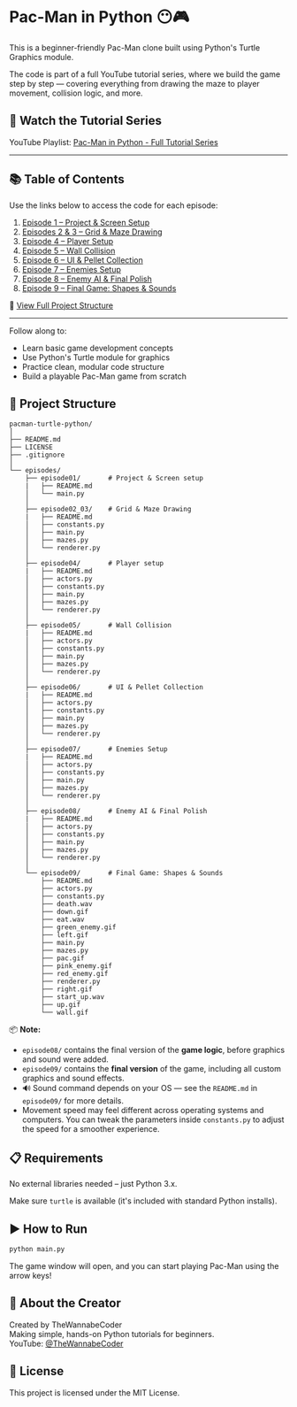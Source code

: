 # Pac-Man in Python 😶🎮

This is a beginner-friendly Pac-Man clone built using Python's Turtle Graphics module.

The code is part of a full YouTube tutorial series, where we build the game step by step — covering everything from drawing the maze to player movement, collision logic, and more.

## 🎥 Watch the Tutorial Series

YouTube Playlist: [Pac-Man in Python - Full Tutorial Series](https://www.youtube.com/playlist?list=PL1XCNNzXQuPPglJxBB2itjcnX3U8g3U0q)

---

## 📚 Table of Contents

Use the links below to access the code for each episode:

1. [Episode 1 – Project & Screen Setup](https://github.com/TheWannabeCoder92/pacman-turtle-python/tree/main/episodes/episode01)
2. [Episodes 2 & 3 – Grid & Maze Drawing](https://github.com/TheWannabeCoder92/pacman-turtle-python/tree/main/episodes/episode02_03)
3. [Episode 4 – Player Setup](https://github.com/TheWannabeCoder92/pacman-turtle-python/tree/main/episodes/episode04)
4. [Episode 5 – Wall Collision](https://github.com/TheWannabeCoder92/pacman-turtle-python/tree/main/episodes/episode05)
5. [Episode 6 – UI & Pellet Collection](https://github.com/TheWannabeCoder92/pacman-turtle-python/tree/main/episodes/episode06)
6. [Episode 7 – Enemies Setup](https://github.com/TheWannabeCoder92/pacman-turtle-python/tree/main/episodes/episode07)
7. [Episode 8 – Enemy AI & Final Polish](https://github.com/TheWannabeCoder92/pacman-turtle-python/tree/main/episodes/episode08)
8. [Episode 9 – Final Game: Shapes & Sounds](https://github.com/TheWannabeCoder92/pacman-turtle-python/tree/main/episodes/episode09)

📂 [View Full Project Structure](#-project-structure)

---

Follow along to:
- Learn basic game development concepts
- Use Python's Turtle module for graphics
- Practice clean, modular code structure
- Build a playable Pac-Man game from scratch

## 📁 Project Structure

```
pacman-turtle-python/
│
├── README.md
├── LICENSE
├── .gitignore
│
└── episodes/
    ├── episode01/       # Project & Screen setup
    |   ├── README.md
    │   └── main.py
    │
    ├── episode02_03/    # Grid & Maze Drawing
    |   ├── README.md
    │   ├── constants.py
    │   ├── main.py
    │   ├── mazes.py
    │   └── renderer.py
    │
    ├── episode04/       # Player setup
    |   ├── README.md
    │   ├── actors.py
    │   ├── constants.py
    │   ├── main.py
    │   ├── mazes.py
    │   └── renderer.py
    │
    ├── episode05/       # Wall Collision
    |   ├── README.md
    │   ├── actors.py
    │   ├── constants.py
    │   ├── main.py
    │   ├── mazes.py
    │   └── renderer.py
    │
    ├── episode06/       # UI & Pellet Collection
    |   ├── README.md
    │   ├── actors.py
    │   ├── constants.py
    │   ├── main.py
    │   ├── mazes.py
    │   └── renderer.py
    │
    ├── episode07/       # Enemies Setup
    |   ├── README.md
    │   ├── actors.py
    │   ├── constants.py
    │   ├── main.py
    │   ├── mazes.py
    │   └── renderer.py
    │
    ├── episode08/       # Enemy AI & Final Polish
    |   ├── README.md
    │   ├── actors.py
    │   ├── constants.py
    │   ├── main.py
    │   ├── mazes.py
    │   └── renderer.py
    │
    └── episode09/       # Final Game: Shapes & Sounds
        ├── README.md
        ├── actors.py
        ├── constants.py
        ├── death.wav
        ├── down.gif
        ├── eat.wav
        ├── green_enemy.gif
        ├── left.gif
        ├── main.py
        ├── mazes.py
        ├── pac.gif
        ├── pink_enemy.gif
        ├── red_enemy.gif
        ├── renderer.py
        ├── right.gif
        ├── start_up.wav
        ├── up.gif
        └── wall.gif
```

📦 **Note:** 
- `episode08/` contains the final version of the **game logic**, before graphics and sound were added.
- `episode09/` contains the **final version** of the game, including all custom graphics and sound effects.  
- 🔊 Sound command depends on your OS — see the `README.md` in `episode09/` for more details.
- Movement speed may feel different across operating systems and computers. You can tweak the parameters inside `constants.py` to adjust the speed for a smoother experience.

## 📋 Requirements

No external libraries needed – just Python 3.x.

Make sure `turtle` is available (it's included with standard Python installs).

## ▶️ How to Run

```bash
python main.py
```

The game window will open, and you can start playing Pac-Man using the arrow keys!

## 📌 About the Creator

Created by TheWannabeCoder  
Making simple, hands-on Python tutorials for beginners.  
YouTube: [@TheWannabeCoder](https://www.youtube.com/@TheWannabeCoder)

## 📜 License

This project is licensed under the MIT License.

